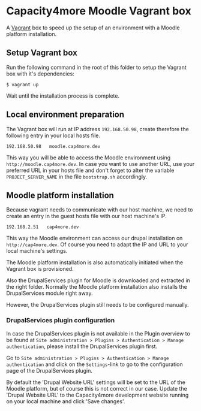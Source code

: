 # Capacity4more Moodle Vagrant box

A [Vagrant](https://www.vagrantup.com/) box to speed up the setup of an environment with a Moodle platform installation.

## Setup Vagrant box

Run the following command in the root of this folder to setup the Vagrant box with it's dependencies:

```
$ vagrant up
```

Wait until the installation process is complete.

## Local environment preparation

The Vagrant box will run at IP address `192.168.50.98`, create therefore the following entry in your local hosts file.

```
192.168.50.98   moodle.cap4more.dev
```

This way you will be able to access the Moodle environment using `http://moodle.cap4more.dev`.
In case you want to use another URL, use your preferred URL in your hosts file and don't forget to alter
the variable `PROJECT_SERVER_NAME` in the file `bootstrap.sh` accordingly.

## Moodle platform installation

Because vagrant needs to communicate with our host machine, we need to create an entry in the guest hosts file with our host machine's IP.

```
192.168.2.51   cap4more.dev
```

This way the Moodle environment can access our drupal installation on `http://cap4more.dev`. Of course you need to adapt the IP and URL to your local machine's settings.

The Moodle platform installation is also automatically initiated when the Vagrant box is provisioned.

Also the DrupalServices plugin for Moodle is downloaded and extracted in the right folder.
Normally the Moodle platform installation also installs the DrupalServices module right away.

However, the DrupalServices plugin still needs to be configured manually.

### DrupalServices plugin configuration

In case the DrupalServices plugin is not available in the Plugin overview to be found at 
`Site administration >︎ Plugins >︎ Authentication >︎ Manage authentication`, please install the DrupalServices plugin first.

Go to `Site administration >︎ Plugins >︎ Authentication >︎ Manage authentication` and click on the `Settings`-link to go
to the configuration page of the DrupalServices plugin.

By default the 'Drupal Website URL' settings will be set to the URL of the Moodle platform,
but of course this is not correct in our case.
Update the 'Drupal Website URL' to the Capacity4more development website running on your local machine and
click 'Save changes'.
